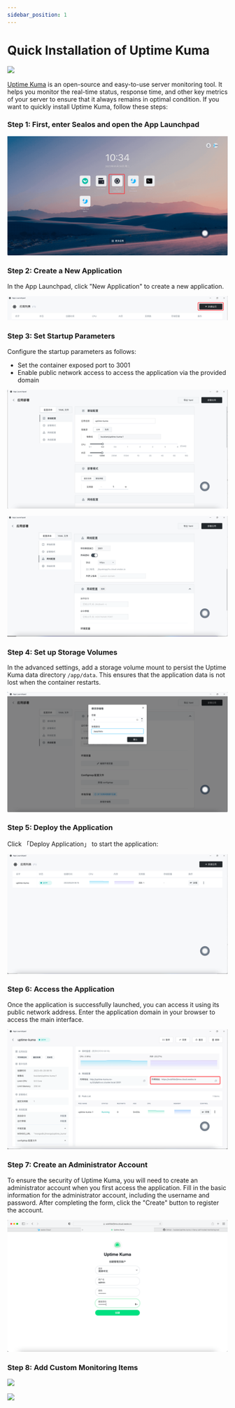 ```yaml
---
sidebar_position: 1
---
```


# Quick Installation of Uptime Kuma



![](./assets/uptime-kuma_img-10.png)

[Uptime Kuma](https://github.com/louislam/uptime-kuma) is an open-source and easy-to-use server monitoring tool. It helps you monitor the real-time status, response time, and other key metrics of your server to ensure that it always remains in optimal condition. If you want to quickly install Uptime Kuma, follow these steps:

### Step 1: First, enter Sealos and open the App Launchpad

![](../images/uptimekuma_img-1.png)

### Step 2: Create a New Application

In the App Launchpad, click "New Application" to create a new application.

![](../images/uptimekuma_img-2.png)

### Step 3: Set Startup Parameters

Configure the startup parameters as follows:

- Set the container exposed port to 3001
- Enable public network access to access the application via the provided domain

![](../images/uptimekuma_img-3.png)

![](../images/uptimekuma_img-4.png)

### Step 4: Set up Storage Volumes

In the advanced settings, add a storage volume mount to persist the Uptime Kuma data directory `/app/data`. This ensures that the application data is not lost when the container restarts.

![](../images/uptimekuma_img-5.png)

### Step 5: Deploy the Application

Click 「Deploy Application」 to start the application:

![](../images/uptimekuma_img-6.png)

### Step 6: Access the Application

Once the application is successfully launched, you can access it using its public network address. Enter the application domain in your browser to access the main interface.

![](../images/uptimekuma_img-7.png)

### Step 7: Create an Administrator Account

To ensure the security of Uptime Kuma, you will need to create an administrator account when you first access the application. Fill in the basic information for the administrator account, including the username and password. After completing the form, click the "Create" button to register the account.

![](../images/uptimekuma_img-8.png)

### Step 8: Add Custom Monitoring Items

![](./assets/uptime-kuma_img-9.png)

![](./assets/uptime-kuma_img-0.png)